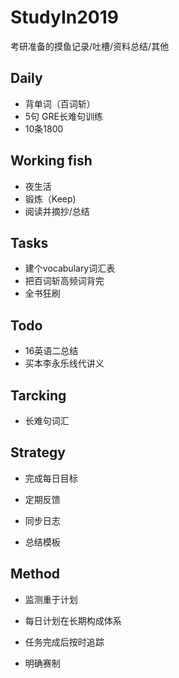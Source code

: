 # StudyIn2019

考研准备的摸鱼记录/吐槽/资料总结/其他



## Daily

- 背单词（百词斩）
- 5句 GRE长难句训练
- 10条1800



## Working fish

- 夜生活
- 锻炼（Keep)
- 阅读并摘抄/总结



## Tasks

- 建个vocabulary词汇表
- 把百词斩高频词背完
- 全书狂刷



## Todo

- 16英语二总结
- 买本李永乐线代讲义



## Tarcking

- 长难句词汇



## Strategy 

- 完成每日目标

- 定期反馈

- 同步日志
- 总结模板



## Method

- 监测重于计划
- 每日计划在长期构成体系
- 任务完成后按时追踪

- 明确赛制



